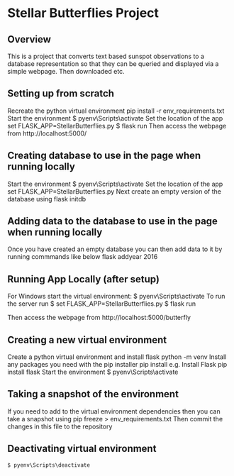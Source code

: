 # Stellar Butterflies Project
## Overview

This is a project that converts text based sunspot observations to a database representation so that they can be queried and displayed via a simple webpage. Then downloaded etc.

## Setting up from scratch

Recreate the python virtual environment
    pip install -r env_requirements.txt
Start the environment
    $ pyenv\Scripts\activate
Set the location of the app
    set FLASK_APP=StellarButterflies.py
    $ flask run
Then access the webpage from 
http://localhost:5000/

## Creating database to use in the page when running locally

Start the environment
    $ pyenv\Scripts\activate
Set the location of the app
    set FLASK_APP=StellarButterflies.py
Next create an empty version of the database using
    flask initdb

## Adding data to the database to use in the page when running locally

Once you have created an empty database you can then add data to it by running commmands like below
    flask addyear 2016

## Running App Locally (after setup)

For Windows start the virtual environment:
    $ pyenv\Scripts\activate
To run the server run
    $ set FLASK_APP=StellarButterflies.py
    $ flask run
    
Then access the webpage from 
    http://localhost:5000/butterfly

## Creating a new virtual environment

Create a python virtual environment and install flask
    python -m venv <env name>
Install any packages you need with the pip installer
    pip install <package>
e.g. Install Flask
    pip install flask
Start the environment
    $ pyenv\Scripts\activate

## Taking a snapshot of the environment
If you need to add to the virtual environment dependencies then you can take a snapshot using
    pip freeze > env_requirements.txt
Then commit the changes in this file to the repository

## Deactivating virtual environment
    $ pyenv\Scripts\deactivate